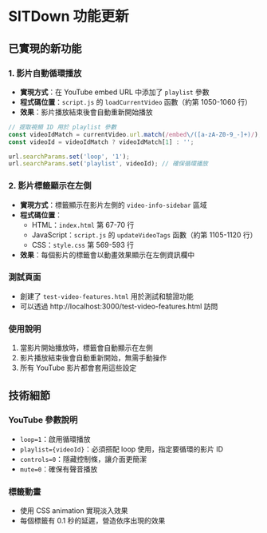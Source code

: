 # SITDown 功能更新

## 已實現的新功能

### 1. 影片自動循環播放
- **實現方式**：在 YouTube embed URL 中添加了 `playlist` 參數
- **程式碼位置**：`script.js` 的 `loadCurrentVideo` 函數（約第 1050-1060 行）
- **效果**：影片播放結束後會自動重新開始播放

```javascript
// 提取視頻 ID 用於 playlist 參數
const videoIdMatch = currentVideo.url.match(/embed\/([a-zA-Z0-9_-]+)/);
const videoId = videoIdMatch ? videoIdMatch[1] : '';

url.searchParams.set('loop', '1');
url.searchParams.set('playlist', videoId); // 確保循環播放
```

### 2. 影片標籤顯示在左側
- **實現方式**：標籤顯示在影片左側的 `video-info-sidebar` 區域
- **程式碼位置**：
  - HTML：`index.html` 第 67-70 行
  - JavaScript：`script.js` 的 `updateVideoTags` 函數（約第 1105-1120 行）
  - CSS：`style.css` 第 569-593 行
- **效果**：每個影片的標籤會以動畫效果顯示在左側資訊欄中

### 測試頁面
- 創建了 `test-video-features.html` 用於測試和驗證功能
- 可以透過 http://localhost:3000/test-video-features.html 訪問

### 使用說明
1. 當影片開始播放時，標籤會自動顯示在左側
2. 影片播放結束後會自動重新開始，無需手動操作
3. 所有 YouTube 影片都會套用這些設定

## 技術細節

### YouTube 參數說明
- `loop=1`：啟用循環播放
- `playlist={videoId}`：必須搭配 loop 使用，指定要循環的影片 ID
- `controls=0`：隱藏控制條，讓介面更簡潔
- `mute=0`：確保有聲音播放

### 標籤動畫
- 使用 CSS animation 實現淡入效果
- 每個標籤有 0.1 秒的延遲，營造依序出現的效果 